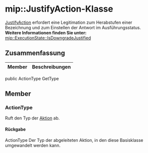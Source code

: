 # <a name="class-mipjustifyaction"></a>mip::JustifyAction-Klasse 
[JustifyAction](#classmip_1_1_action) erfordert eine Legitimation zum Herabstufen einer Bezeichnung und zum Einstellen der Antwort im Ausführungsstatus.
**Weitere Informationen finden Sie unter:** [mip::ExecutionState::IsDowngradeJustified](#classmip_1_1_execution_state_1ac087c175ea61e5c1b8845f195d7e8cb9)
## <a name="summary"></a>Zusammenfassung
 Member                        | Beschreibungen                                
--------------------------------|---------------------------------------------
public ActionType GetType
## <a name="members"></a>Member
### <a name="actiontype"></a>ActionType
Ruft den Typ der [Aktion](#classmip_1_1_action) ab.
#### <a name="returns"></a>Rückgabe
ActionType Der Typ der abgeleiteten Aktion, in den diese Basisklasse umgewandelt werden kann.